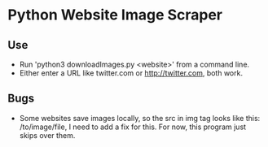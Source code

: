 # Python Website Image Scraper
## Use
* Run 'python3 downloadImages.py \<website\>' from a command line.
* Either enter a URL like twitter.com or http://twitter.com, both work.

## Bugs
* Some websites save images locally, so the src in img tag looks like this: /to/image/file, I need to add a fix for this. For now, this program just skips over them.

